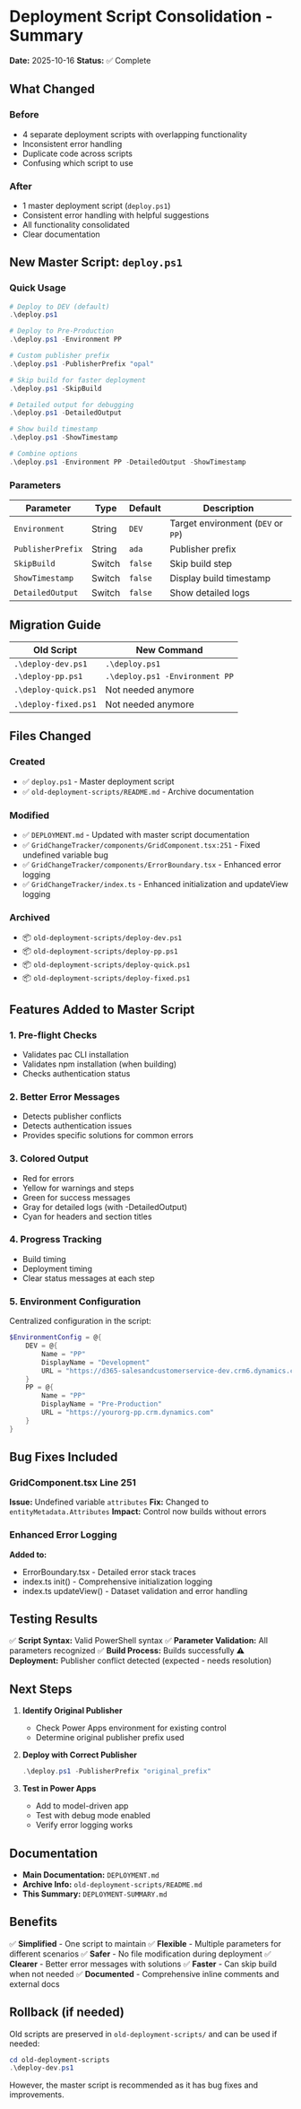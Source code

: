# Deployment Script Consolidation - Summary

**Date:** 2025-10-16
**Status:** ✅ Complete

## What Changed

### Before
- 4 separate deployment scripts with overlapping functionality
- Inconsistent error handling
- Duplicate code across scripts
- Confusing which script to use

### After
- 1 master deployment script (`deploy.ps1`)
- Consistent error handling with helpful suggestions
- All functionality consolidated
- Clear documentation

## New Master Script: `deploy.ps1`

### Quick Usage

```powershell
# Deploy to DEV (default)
.\deploy.ps1

# Deploy to Pre-Production
.\deploy.ps1 -Environment PP

# Custom publisher prefix
.\deploy.ps1 -PublisherPrefix "opal"

# Skip build for faster deployment
.\deploy.ps1 -SkipBuild

# Detailed output for debugging
.\deploy.ps1 -DetailedOutput

# Show build timestamp
.\deploy.ps1 -ShowTimestamp

# Combine options
.\deploy.ps1 -Environment PP -DetailedOutput -ShowTimestamp
```

### Parameters

| Parameter | Type | Default | Description |
|-----------|------|---------|-------------|
| `Environment` | String | `DEV` | Target environment (`DEV` or `PP`) |
| `PublisherPrefix` | String | `ada` | Publisher prefix |
| `SkipBuild` | Switch | `false` | Skip build step |
| `ShowTimestamp` | Switch | `false` | Display build timestamp |
| `DetailedOutput` | Switch | `false` | Show detailed logs |

## Migration Guide

| Old Script | New Command |
|------------|-------------|
| `.\deploy-dev.ps1` | `.\deploy.ps1` |
| `.\deploy-pp.ps1` | `.\deploy.ps1 -Environment PP` |
| `.\deploy-quick.ps1` | Not needed anymore |
| `.\deploy-fixed.ps1` | Not needed anymore |

## Files Changed

### Created
- ✅ `deploy.ps1` - Master deployment script
- ✅ `old-deployment-scripts/README.md` - Archive documentation

### Modified
- ✅ `DEPLOYMENT.md` - Updated with master script documentation
- ✅ `GridChangeTracker/components/GridComponent.tsx:251` - Fixed undefined variable bug
- ✅ `GridChangeTracker/components/ErrorBoundary.tsx` - Enhanced error logging
- ✅ `GridChangeTracker/index.ts` - Enhanced initialization and updateView logging

### Archived
- 📦 `old-deployment-scripts/deploy-dev.ps1`
- 📦 `old-deployment-scripts/deploy-pp.ps1`
- 📦 `old-deployment-scripts/deploy-quick.ps1`
- 📦 `old-deployment-scripts/deploy-fixed.ps1`

## Features Added to Master Script

### 1. Pre-flight Checks
- Validates pac CLI installation
- Validates npm installation (when building)
- Checks authentication status

### 2. Better Error Messages
- Detects publisher conflicts
- Detects authentication issues
- Provides specific solutions for common errors

### 3. Colored Output
- Red for errors
- Yellow for warnings and steps
- Green for success messages
- Gray for detailed logs (with -DetailedOutput)
- Cyan for headers and section titles

### 4. Progress Tracking
- Build timing
- Deployment timing
- Clear status messages at each step

### 5. Environment Configuration
Centralized configuration in the script:
```powershell
$EnvironmentConfig = @{
    DEV = @{
        Name = "PP"
        DisplayName = "Development"
        URL = "https://d365-salesandcustomerservice-dev.crm6.dynamics.com"
    }
    PP = @{
        Name = "PP"
        DisplayName = "Pre-Production"
        URL = "https://yourorg-pp.crm.dynamics.com"
    }
}
```

## Bug Fixes Included

### GridComponent.tsx Line 251
**Issue:** Undefined variable `attributes`
**Fix:** Changed to `entityMetadata.Attributes`
**Impact:** Control now builds without errors

### Enhanced Error Logging
**Added to:**
- ErrorBoundary.tsx - Detailed error stack traces
- index.ts init() - Comprehensive initialization logging
- index.ts updateView() - Dataset validation and error handling

## Testing Results

✅ **Script Syntax:** Valid PowerShell syntax
✅ **Parameter Validation:** All parameters recognized
✅ **Build Process:** Builds successfully
⚠️ **Deployment:** Publisher conflict detected (expected - needs resolution)

## Next Steps

1. **Identify Original Publisher**
   - Check Power Apps environment for existing control
   - Determine original publisher prefix used

2. **Deploy with Correct Publisher**
   ```powershell
   .\deploy.ps1 -PublisherPrefix "original_prefix"
   ```

3. **Test in Power Apps**
   - Add to model-driven app
   - Test with debug mode enabled
   - Verify error logging works

## Documentation

- **Main Documentation:** `DEPLOYMENT.md`
- **Archive Info:** `old-deployment-scripts/README.md`
- **This Summary:** `DEPLOYMENT-SUMMARY.md`

## Benefits

✅ **Simplified** - One script to maintain
✅ **Flexible** - Multiple parameters for different scenarios
✅ **Safer** - No file modification during deployment
✅ **Clearer** - Better error messages with solutions
✅ **Faster** - Can skip build when not needed
✅ **Documented** - Comprehensive inline comments and external docs

## Rollback (if needed)

Old scripts are preserved in `old-deployment-scripts/` and can be used if needed:

```powershell
cd old-deployment-scripts
.\deploy-dev.ps1
```

However, the master script is recommended as it has bug fixes and improvements.

